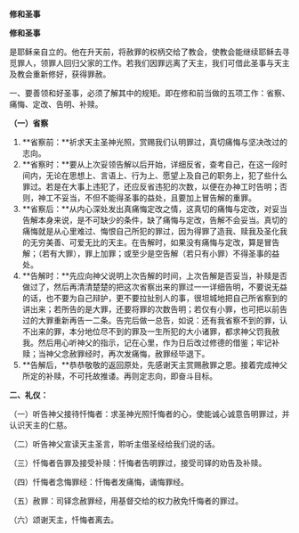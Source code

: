 **修和圣事**

**修和圣事**

是耶稣亲自立的。他在升天前，将赦罪的权柄交给了教会，使教会能继续耶稣去寻觅罪人，领罪人回归父家的工作。若我们因罪远离了天主，我们可借此圣事与天主及教会重新修好，获得罪赦。

一、要善领和好圣事，必须了解其中的规矩。即在修和前当做的五项工作：省察、痛悔、定改、告明、补赎。

**（一）省察**

1. **省察前：**祈求天主圣神光照，赏赐我们认明罪过，真切痛悔与坚决改过的志向。
2. **省察时：**要从上次妥领告解以后开始，详细反省，查考自己，在这一段时间内，无论在思想上、言语上、行为上、愿望上及自己的职务上，犯了些什么罪过。若是在大事上违犯了，还应反省违犯的次数，以便在办神工时告明；否则，神工不妥当，不但不能得圣事的益处，且要加上冒告解的重罪。
3. **省察后：**从内心深处发出真痛悔定改之情，这真切的痛悔与定改，对妥当告解本身来说，是不可缺少的条件，缺了痛悔与定改，告解不会妥当。真切的痛悔就是从心里难过、悔恨自己所犯的罪过，因为得罪了造我、赎我及圣化我的无穷美善、可爱无比的天主。在告解时，如果没有痛悔与定改，算是冒告解；（若有大罪），罪上加罪；或至少是空告解（若只有小罪）不得圣事的益处。
4. **告解时：**先应向神父说明上次告解的时间，上次告解是否妥当，补赎是否做过了，然后再清清楚楚的把这次省察出来的罪过一一详细告明，不要说无益的话，也不要为自己辩护，更不要拉扯别人的事，很坦城地把自己所省察到的讲出来；若所告的是大罪，还要将罪的次数告明；若仅有小罪，也可把以前告过的大罪重新再告一二条。告完后做一总告，如说：还有我省察不到的罪，认不出来的罪，本分地位尽不到的罪及一生所犯的大小诸罪，都求神父罚我赦我。然后用心听神父的指示，记在心里，作为日后改过修德的借鉴；牢记补赎；当神父念赦罪经时，再次发痛悔，赦罪经毕退下。
5. **告解后，**恭恭敬敬的返回原处，先感谢天主赏赐赦罪之恩。接着完成神父所定的补赎，不可托故推诿。再则定志向，即奋斗目标。

**二、礼仪：**

（一）听告神父接待忏悔者：求圣神光照忏悔者的心，使能诚心诚意告明罪过，并认识天主的仁慈。

（二）听告神父宣读天主圣言，聆听主借圣经给我们说的话。

（三）忏悔者告罪及接受补赎：忏悔者告明罪过，接受司铎的劝告及补赎。

（四）忏悔者念悔罪经：忏悔者发痛悔，诵悔罪经。

（五）赦罪：司铎念赦罪经，用基督交给的权力赦免忏悔者的罪过。

（六）颂谢天主，忏悔者离去。